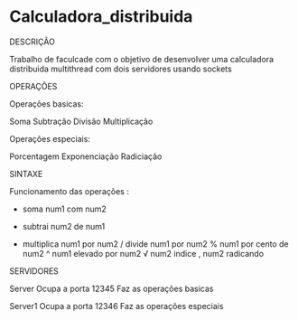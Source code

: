 # Calculadora_distribuida

DESCRIÇÃO

Trabalho de faculcade com o objetivo de desenvolver uma calculadora distribuida multithread com dois servidores usando sockets

OPERAÇÕES 

Operações basicas:

Soma
Subtração
Divisão
Multiplicação

Operações especiais:

Porcentagem
Exponenciação
Radiciação

SINTAXE

Funcionamento das operações :

  + soma num1 com num2
  - subtrai num2 de num1
  * multiplica num1 por num2
  / divide num1 por num2
  % num1 por cento de num2
  ^ num1 elevado por num2
  √ num2 indice , num2 radicando
  
SERVIDORES

Server
  Ocupa a porta 12345
  Faz as operações basicas

Server1 
  Ocupa a porta 12346
  Faz as operações especiais
